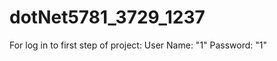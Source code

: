 # dotNet5781_3729_1237
For log in to first step of project:
                      User Name: "1"
                      Password:  "1"
